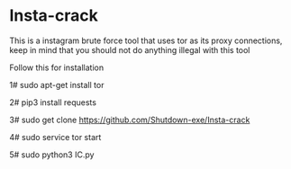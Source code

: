 # Insta-crack

This is a instagram brute force tool that uses tor as its proxy connections, keep in mind that you should not do anything illegal with this tool


Follow this for installation

1# sudo apt-get install tor

2# pip3 install requests

3# sudo get clone https://github.com/Shutdown-exe/Insta-crack

4# sudo service tor start

5# sudo python3 IC.py
  
